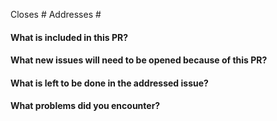 Closes #
Addresses #

#### What is included in this PR?

<!-- Answer any that apply and delete the others. -->
#### What new issues will need to be opened because of this PR?

#### What is left to be done in the addressed issue?

#### What problems did you encounter?